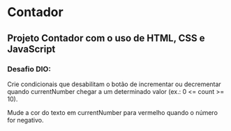 # Contador

## Projeto Contador com o uso de HTML, CSS e JavaScript

### Desafio DIO:

Crie condicionais que desabilitam o botão de incrementar ou decrementar quando currentNumber chegar a um determinado valor (ex.: 0 <= count >= 10).

Mude a cor do texto em currentNumber para vermelho quando o número for negativo.
